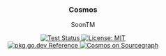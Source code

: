 <h3 align="center">Cosmos</h3>
<p align="center">SoonTM</p>
<p align="center">
    <a href="https://github.com/matthewpi/cosmos/actions/workflows/test.yml" title="Test Status">
        <img alt="Test Status" src="https://github.com/matthewpi/cosmos/actions/workflows/test.yml/badge.svg">
    </a>
    <a href="LICENSE.md" title="License">
        <img alt="License: MIT" src="https://img.shields.io/github/license/matthewpi/cosmos">
    </a>
    <br>
    <a href="https://pkg.go.dev/github.com/matthewpi/cosmos" title="pkg.go.dev Reference">
        <img alt="pkg.go.dev Reference" src="https://pkg.go.dev/badge/github.com/matthewpi/cosmos">
    </a>
    <a href="https://sourcegraph.com/github.com/matthewpi/cosmos?badge" title="Cosmos on Sourcegraph">
        <img alt="Cosmos on Sourcegraph" src="https://sourcegraph.com/github.com/matthewpi/cosmos/-/badge.svg">
    </a>
</p>
